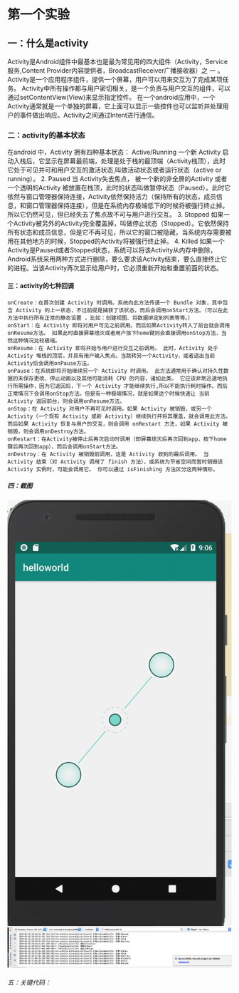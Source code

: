 #                                     第一个实验
## 一：什么是activity
Activity是Android组件中最基本也是最为常见用的四大组件（Activity，Service服务,Content Provider内容提供者，BroadcastReceiver广播接收器）之 一 。
Activity是一个应用程序组件，提供一个屏幕，用户可以用来交互为了完成某项任务。
Activity中所有操作都与用户密切相关，是一个负责与用户交互的组件，可以通过setContentView(View)来显示指定控件。
在一个android应用中，一个Activity通常就是一个单独的屏幕，它上面可以显示一些控件也可以监听并处理用户的事件做出响应。Activity之间通过Intent进行通信。
### 二：activity的基本状态
在android 中，Activity 拥有四种基本状态：
Active/Running
一个新 Activity 启动入栈后，它显示在屏幕最前端，处理是处于栈的最顶端（Activity栈顶），此时它处于可见并可和用户交互的激活状态,叫做活动状态或者运行状态（active or running）。
2. Paused
当 Activity失去焦点， 被一个新的非全屏的Activity 或者一个透明的Activity 被放置在栈顶，此时的状态叫做暂停状态（Paused）。此时它依然与窗口管理器保持连接，Activity依然保持活力（保持所有的状态，成员信息，和窗口管理器保持连接），但是在系统内存极端低下的时候将被强行终止掉。所以它仍然可见，但已经失去了焦点故不可与用户进行交互。
3. Stopped
如果一个Activity被另外的Activity完全覆盖掉，叫做停止状态（Stopped）。它依然保持所有状态和成员信息，但是它不再可见，所以它的窗口被隐藏，当系统内存需要被用在其他地方的时候，Stopped的Activity将被强行终止掉。
4. Killed
如果一个Activity是Paused或者Stopped状态，系统可以将该Activity从内存中删除，Android系统采用两种方式进行删除，要么要求该Activity结束，要么直接终止它的进程。当该Activity再次显示给用户时，它必须重新开始和重置前面的状态。
#### 三：activity的七种回调
    onCreate：在首次创建 Activity 时调用。系统向此方法传递一个 Bundle 对象，其中包含 Activity 的上一状态，不过前提是捕获了该状态，而后会调用onStart方法。（可以在此方法中执行所有正常的静态设置 ，比如：创建视图、将数据绑定到列表等等。）
    onStart：在 Activity 即将对用户可见之前调用。而后如果Activity转入了前台就会调用onResume方法。 如果此时直接屏幕熄灭或者用户按下home键则会直接调用onStop方法，当然这种情况比较极端。
    onResume：在 Activity 即将开始与用户进行交互之前调用。 此时，Activity 处于 Activity 堆栈的顶层，并具有用户输入焦点。当跳转另一个Activity，或者退出当前Activity后会调用onPause方法。
    onPause：在系统即将开始继续另一个 Activity 时调用。 此方法通常用于确认对持久性数据的未保存更改、停止动画以及其他可能消耗 CPU 的内容，诸如此类。 它应该非常迅速地执行所需操作，因为它返回后，下一个 Activity 才能继续执行,所以不能执行耗时操作。而后正常情况下会调用onStop方法。但是有一种极端情况，就是如果这个时候快速让 当前Activity 返回前台，则会调用onResume方法。
    onStop：在 Activity 对用户不再可见时调用。如果 Activity 被销毁，或另一个 Activity（一个现有 Activity 或新 Activity）继续执行并将其覆盖，就会调用此方法。而后如果 Activity 恢复与用户的交互，则会调用 onRestart 方法，如果 Activity 被销毁，则会调用onDestroy方法。
    onRestart：在Activity被停止后再次启动时调用（即屏幕熄灭后再次回到app，按下home键后再次回到app），而后会调用onStart方法。
    onDestroy：在 Activity 被销毁前调用，这是 Activity 收到的最后调用。 当 Activity 结束（对 Activity 调用了 finish 方法），或系统为节省空间而暂时销毁该 Activity 实例时，可能会调用它。 你可以通过 isFinishing 方法区分这两种情形。
##### 四：截图
![这是helloworld的截图](https://github.com/aishuqing/helloworld/blob/master/app/屏幕快照%202019-03-18%20下午9.06.46.png)
![这是activity 的截图](https://github.com/aishuqing/helloworld/blob/master/app/屏幕快照%202019-03-18%20下午9.07.03.png)
###### 五：关键代码：

    
